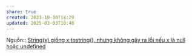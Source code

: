 ```yaml
---
share: true
created: 2023-10-30T14:29
updated: 2025-03-03T18:48
---
```

Nguồn:: 
[String(x) giống x.tostring(), nhưng không gây ra lỗi nếu x là null hoặc undefined](./String(x)%20gi%E1%BB%91ng%20x.tostring(),%20nh%C6%B0ng%20kh%C3%B4ng%20g%C3%A2y%20ra%20l%E1%BB%97i%20n%E1%BA%BFu%20x%20l%C3%A0%20null%20ho%E1%BA%B7c%20undefined.md)